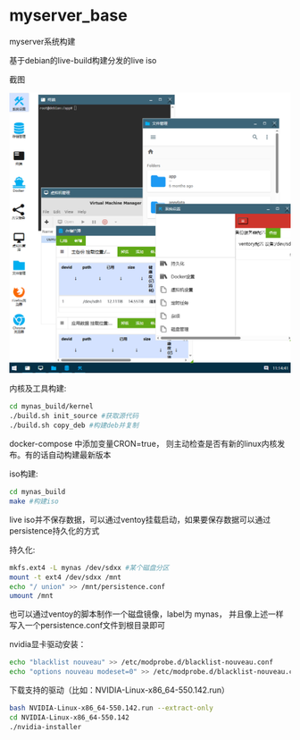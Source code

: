 # myserver_base
myserver系统构建

基于debian的live-build构建分发的live iso

截图

![screenshot](./mynas_build/screenshot/20251030.png)



内核及工具构建:
```bash
cd mynas_build/kernel
./build.sh init_source #获取源代码
./build.sh copy_deb #构建deb并复制
```

docker-compose 中添加变量CRON=true， 则主动检查是否有新的linux内核发布。有的话自动构建最新版本



iso构建:
```bash
cd mynas_build
make #构建iso
```

live iso并不保存数据，可以通过ventoy挂载启动，如果要保存数据可以通过persistence持久化的方式

持久化:
```bash
mkfs.ext4 -L mynas /dev/sdxx #某个磁盘分区
mount -t ext4 /dev/sdxx /mnt
echo "/ union" >> /mnt/persistence.conf
umount /mnt
```
也可以通过ventoy的脚本制作一个磁盘镜像，label为 mynas， 并且像上述一样写入一个persistence.conf文件到根目录即可

nvidia显卡驱动安装：
```bash
echo "blacklist nouveau" >> /etc/modprobe.d/blacklist-nouveau.conf
echo "options nouveau modeset=0" >> /etc/modprobe.d/blacklist-nouveau.conf
```

下载支持的驱动（比如：NVIDIA-Linux-x86_64-550.142.run）
```bash
bash NVIDIA-Linux-x86_64-550.142.run --extract-only
cd NVIDIA-Linux-x86_64-550.142
./nvidia-installer
```

